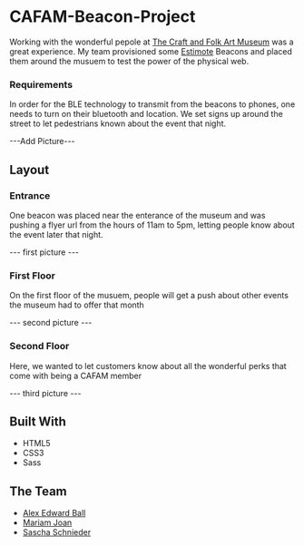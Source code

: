 # CAFAM-Beacon-Project

Working with the wonderful pepole at [The Craft and Folk Art Museum](http://www.cafam.org/) was a great experience. My team provisioned some [Estimote](https://estimote.com/) Beacons and placed them around the musuem to test the power of the physical web. 

### Requirements 

In order for the BLE technology to transmit from the beacons to phones, one needs to turn on their bluetooth and location. We set signs up around the street to let pedestrians known about the event that night. 

---Add Picture---

## Layout 
### Entrance

One beacon was placed near the enterance of the museum and was pushing a flyer url from the hours of 11am to 5pm, letting people know about the event later that night. 

--- first picture ---

### First Floor

On the first floor of the musuem, people will get a push about other events the museum had to offer that month 

--- second picture ---

### Second Floor

Here, we wanted to let customers know about all the wonderful perks that come with being a CAFAM member

--- third picture ---

## Built With
+ HTML5
+ CSS3
+ Sass

## The Team
+ [Alex Edward Ball](https://github.com/AlexEBall)
+ [Mariam Joan](https://github.com/MJOAN)
+ [Sascha Schnieder](https://github.com/saschaschneider)